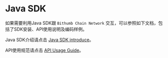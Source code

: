 # Java SDK
如果需要利用Java SDK跟 `Bithumb Chain Network` 交互，可以参照如下文档，包括了SDK安装、API使用说明及编码样例。



Java SDK介绍请点击 [Java SDK introduce](https://github.com/bithumb-network/bithumb-chain-java-sdk)。



API使用规范请点击 [API Usage Guide](https://github.com/bithumb-network/bithumb-chain-java-sdk/blob/master/API.md)。

